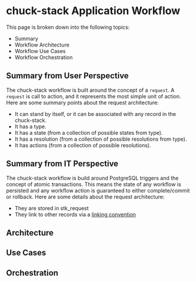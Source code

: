 # chuck-stack Application Workflow

This page is broken down into the following topics:

- Summary
- Workflow Architecture
- Workflow Use Cases
- Workflow Orchestration

## Summary from User Perspective

The chuck-stack workflow is built around the concept of a `request`. A `request` is call to action, and it represents the most simple unit of action. Here are some summary points about the request architecture:

- It can stand by itself, or it can be associated with any record in the chuck-stack.
- It has a type.
- It has a state (from a collection of possible states from type).
- It has a resolution (from a collection of possible resolutions from type).
- It has actions (from a collection of possible resolutions).

## Summary from IT Perspective
The chuck-stack workflow is build around PostgreSQL triggers and the concept of atomic transactions. This means the state of any workflow is persisted and any workflow action is guaranteed to either complete/commit or rollback. Here are some details about the request architecture:

- They are stored in stk_request
- They link to other records via a [linking convention](./postgres-convention/table-record-convention.md)

## Architecture

## Use Cases

## Orchestration
